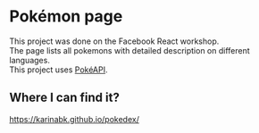 # Pokémon page

This project was done on the Facebook React workshop.</br>
The page lists all pokemons with detailed description on different languages.</br>
This project uses [PokéAPI](https://pokeapi.co/).

## Where I can find it?

https://karinabk.github.io/pokedex/




